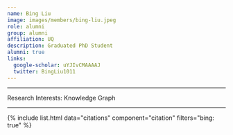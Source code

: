 ```yaml
---
name: Bing Liu
image: images/members/bing-liu.jpeg
role: alumni
group: alumni
affiliation: UQ
description: Graduated PhD Student
alumni: true
links:
  google-scholar: uYJIvCMAAAAJ
  twitter: BingLiu1011
---
```


---

Research Interests: Knowledge Graph

---

{% include list.html data="citations" component="citation" filters="bing: true" %}